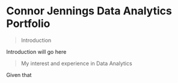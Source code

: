 # Connor Jennings Data Analytics Portfolio

> Introduction

Introduction will go here

> My interest and experience in Data Analytics

Given that
